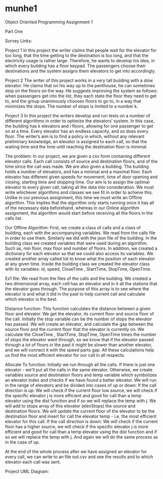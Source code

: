 # munhe1
Object Oriented Programming
Assignment 1


Part One


Survey Links:

Project 1
In this project the writer claims that people wait for the elevator for too long, that the time  getting to the destination is too long, and that the electricity usage is rather large.
Therefore, he wants to develop his idea, in which every building has a floor keypad. The passengers choose their destinations and the system assigns them elevators to get into accordingly.

Project 2
The writer of this project works in a very tall building with a slow elevator. He claims that on his way up to the penthouse, he can sometimes stop on the floors on the way. He suggests improving the system as follows: when passengers get into the list, they each state the floor they need to get to, and the group unanimously chooses floors to go to, in a way that minimizes the stops. The number of stops is limited to a number k.

Project 3
In this project the writers develop and run tests on a number of different algorithms in order to optimize the elevators’ system. In this case, the building has k elevators and i floors, allowing for one passenger to get on at a time. Every elevator has an endless capacity, and so does every floor. The writer’s aim is to find a policy in which, without any relevant preliminary knowledge, an elevator is assigned to each call, so that the waiting time and the time until reaching the destination floor is minimal.

The problem:
In our project, we are given a csv form containing different elevator calls. Each call consists of source and destination floors, and of the time since the call was made.
We are also given a building. The building holds a number of elevators, and has a minimal and a maximal floor. Each elevator has different given speeds for movement, time of door opening and closing, starting time and stopping time.
Our aim is to assign the optimal elevator to every given call, taking all the data into consideration. We must write whichever algorithms and classes we see fit in order to achieve this.
Unlike in our previous assignment, this time we must write an Offline algorithm. This implies that the algorithm only starts running once it has all of the necessary data beforehand, whereas in our Online algorithm assignment, the algorithm would start before receiving all the floors in the calls list.

Our Offline Algorithm:
First, we create a class of calls and a class of building, each with the accompanying variables.
We read from the calls file in order to use them. Similarly we did with the json file of the building. 
In the building class we created variables that were used during an algorithm. Such as, min floor, max floor and number of floors. In addition, we created a dictionary for each elevator so that we could also access its variables. We created another array called list to know what the position of each elevator at any given time. Inside the building class we created the elevator class with its variables: id, speed, CloseTime , StartTime, StopTime, OpenTime.

Ex1 file:
We read from the files of the calls and the building.
We created a two dimensional array, each cell has an elevator and in it all the stations that the elevator goes through. The purpose of this array is to see where the elevator is and what it did in the past to help current call and calculate which elevator is the best.  

Distance function:
This function calculates the distance between a given floor and elevator.
We get the elevator, its current floor and source floor of the call.
Initially the stop variable can be the number of stops the elevator has passed.
We will create an elevator, and calculate the gap between the source floor and the current floor that the elevator is currently on.
We calculate the CloseTime , StartTime, StopTime, OpenTime times the number of stops the elevator went through, so we know that if the elevator passed through a lot of floors in the past it might be slower than another elevator, and we will connect it with the speed parts gap.
All these calculations help us find the most efficient elevator for our call in all respects.

Allocate To function:
Initially we run through all the calls. If there is just one elevator - we'll put all the calls in the same elevator.
Otherwise, we create variables source and destination floors and temp variable which symbolizes an elevator index and checks if we have found a better elevator.
We will run in the range of elevators and be divided into cases of up or down:
If the call direction is up:
We will check if the current floor low source, we will check if the specific elevator j is more efficient and good for call than a temp elevator using the dist function and if so we will replace the temp with j.
We will add to stops array of this elevator (elevStops) the source and destination floors.
We will update the current floor of the elevator to be the destination floor and insert for call the elevator temp - i.e. the most efficient elevator for this call.
If the call direction is down:
We will check if the current floor has a higher source, we will check if the specific elevator j is more efficient and good for call than a temp elevator using the dist function and if so we will replace the temp with j.
And again we will do the same process as in the case of up.


At the end of the whole process after we have assigned an elevator for every call, we can write to an file out.csv and see the results and to which elevator each call was sent.




Project UML Diagram:




